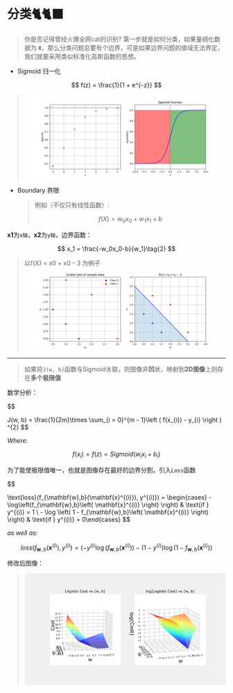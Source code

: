 # 分类🐈🐈‍⬛

> 你是否记得曾经火爆全网cat的识别? 第一步就是如何分类，如果量纲化数据为 **`R`**，那么分类问题总要有个边界，可是如果边界问题的值域无法界定，我们就要采用类似标准化高斯函数的思想。

- Sigmoid 归一化

$$
f(z) = \frac{1}{1 + e^{-z}}
$$

> ![sigmoid](sigmoid.png)

- Boundary 界限
  
  > 例如（不仅只有线性函数）:
  > 
  > $$
  > f(X) = w_0x_0 + w_1x_1 + b\tag{1}
  > $$

**x1**为`x轴`，**x2**为`y轴`，边界函数：

$$
x_1 = \frac{-w_0x_0-b}{w_1}\tag{2}
$$

> 以f(X) = x0 + x0 - 3 为例子   
> ![Boundary](boundary.png)

---

> 如果将`J(w, b)`函数与Sigmoid关联，则图像非**凹**状，映射到**2D图像**上则存在**多个极限值**

数学分析：

$$

J(w, b) =  \frac{1}{2m}\times  \sum_{i = 0}^{m - 1}\left ( f(x_{i}) - y_{i} \right ) ^{2}
$$

_Where:_

$$
f(x_i) = f(z) =  Sigmoid(w_ix_i + b_i)
$$

为了能使极限值唯一，也就是图像存在最好的边界分割，引入`Loss`函数

$$

\text{loss}(f_{\mathbf{w},b}(\mathbf{x}^{(i)}), y^{(i)}) = \begin{cases}    - \log\left(f_{\mathbf{w},b}\left( \mathbf{x}^{(i)} \right) \right) & \text{if } y^{(i)} = 1 \\    - \log \left( 1 - f_{\mathbf{w},b}\left( \mathbf{x}^{(i)} \right) \right) & \text{if } y^{(i)} = 0\end{cases}
$$

*as well as:*

$$
loss(f_{\mathbf{w},b}(\mathbf{x}^{(i)}), y^{(i)}) = (-y^{(i)} \log\left(f_{\mathbf{w},b}\left( \mathbf{x}^{(i)} \right) \right) - \left( 1 - y^{(i)}\right) \log \left( 1 - f_{\mathbf{w},b}\left( \mathbf{x}^{(i)} \right) \right)
$$

修改后图像：

> ![loss.png](loss.png)
